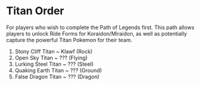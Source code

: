 # Titan Order

For players who wish to complete the Path of Legends first. This path allows players to unlock Ride Forms for Koraidon/Miraidon, as well as potentially capture the powerful Titan Pokemon for their team.
1. Stony Cliff Titan ~ Klawf (Rock)
2. Open Sky Titan ~ ??? (Flying)
3. Lurking Steel Titan ~ ??? (Steel)
4. Quaking Earth Titan ~ ??? (Ground)
5. False Dragon Titan ~ ??? (Dragon)
 
